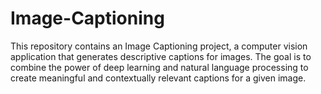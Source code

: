 # Image-Captioning
This repository contains an Image Captioning project, a computer vision application that generates descriptive captions for images. The goal is to combine the power of deep learning and natural language processing to create meaningful and contextually relevant captions for a given image.
